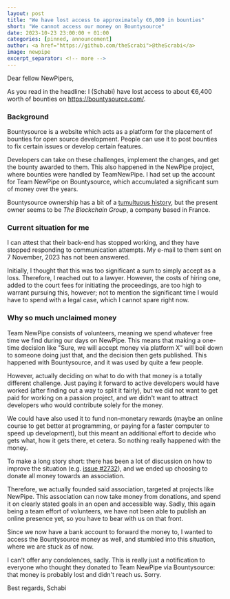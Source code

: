 ```yaml
---
layout: post
title: "We have lost access to approximately €6,000 in bounties"
short: "We cannot access our money on Bountysource"
date: 2023-10-23 23:00:00 + 01:00
categories: [pinned, announcement]
author: <a href="https://github.com/theScrabi">@theScrabi</a>
image: newpipe
excerpt_separator: <!-- more -->
---
```

Dear fellow NewPipers,

As you read in the headline: I (Schabi) have lost access to about €6,400 worth of bounties on https://bountysource.com/.

### Background

Bountysource is a website which acts as a platform for the placement of bounties for open source development. People can use it to post bounties to fix certain issues or develop certain features.

Developers can take on these challenges, implement the changes, and get the bounty awarded to them. This also happened in the NewPipe project, where bounties were handled by TeamNewPipe. I had set up the account for Team NewPipe on Bountysource, which accumulated a significant sum of money over the years.

Bountysource ownership has a bit of a [tumultuous history](https://en.wikipedia.org/wiki/Bountysource#History), but the present owner seems to be _The Blockchain Group_, a company based in France.

### Current situation for me

I can attest that their back-end has stopped working, and they have stopped responding to communication attempts. My e-mail to them sent on 7 November, 2023 has not been answered.

Initially, I thought that this was too significant a sum to simply accept as a loss. Therefore, I reached out to a lawyer. However, the costs of hiring one, added to the court fees for initiating the proceedings, are too high to warrant pursuing this, however; not to mention the significant time I would have to spend with a legal case, which I cannot spare right now.

### Why so much unclaimed money

Team NewPipe consists of volunteers, meaning we spend whatever free time we find during our days on NewPipe. This means that making a one-time decision like "Sure, we will accept money via platform X" will boil down to someone doing just that, and the decision then gets published. This happened with Bountysource, and it was used by quite a few people.

However, actually deciding on what to do with that money is a totally different challenge. Just paying it forward to active developers would have worked (after finding out a way to split it fairly), but we did not want to get paid for working on a passion project, and we didn't want to attract developers who would contribute solely for the money.

We could have also used it to fund non-monetary rewards (maybe an online course to get better at programming, or paying for a faster computer to speed up development), but this meant an additional effort to decide who gets what, how it gets there, et cetera. So nothing really happened with the money.

To make a long story short: there has been a lot of discussion on how to improve the situation (e.g. [issue #2732](https://github.com/TeamNewPipe/NewPipe/issues/2732)), and we ended up choosing to donate all money towards an association.

Therefore, we actually founded said association, targeted at projects like NewPipe. This association can now take money from donations, and spend it on clearly stated goals in an open and accessible way. Sadly, this again being a team effort of volunteers, we have not been able to publish an online presence yet, so you have to bear with us on that front.

Since we now have a bank account to forward the money to, I wanted to access the Bountysource money as well, and stumbled into this situation, where we are stuck as of now.

I can't offer any condolences, sadly. This is really just a notification to everyone who thought they donated to Team NewPipe via Bountysource: that money is probably lost and didn't reach us. Sorry.

Best regards,
Schabi
